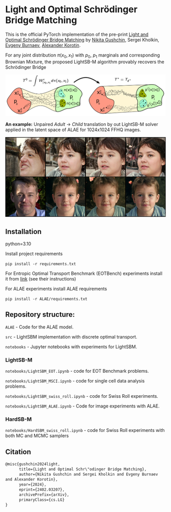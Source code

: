 # Light and Optimal Schrödinger Bridge Matching

This is the official PyTorch implementation of the pre-print [Light and Optimal Schrödinger Bridge Matching](https://arxiv.org/abs/2402.03207) by [Nikita Gushchin](https://scholar.google.ru/citations?user=UaRTbNoAAAAJ&hl=en&oi=sra), Sergei Kholkin, [Evgeny Burnaev](https://scholar.google.ru/citations?user=pCRdcOwAAAAJ&hl=ru), [Alexander Korotin](https://scholar.google.ru/citations?hl=en&user=1rIIvjAAAAAJ&view_op=list_works&sortby=pubdate). 

For any joint distribution $\pi(x_0, x_1)$ with $p_0$, $p_1$ marginals and corresponding Brownian Mixture, the proposed LightSB-M algorithm provably recovers the Schrödinger Bridge

![image](optimal_proj.png)

**An example:** Unpaired *Adult* -> *Child* translation by out LightSB-M solver applied in the latent space of ALAE for 1024x1024 FFHQ images.

![image](alae_transfer.png)

## Installation

python=3.10

Install project requirements

```pip install -r requirements.txt```

For Entropic Optimal Transport Benchmark (EOTBench) experiments install it from [link](https://github.com/ngushchin/EntropicOTBenchmark/) (see their instructions)

For ALAE experiments install ALAE requirements

```pip install -r ALAE/requirements.txt```

## Repository structure:

```ALAE``` - Code for the ALAE model.

```src``` - LightSBM implementation with discrete optimal transport.

```notebooks``` - Jupyter notebooks with experiments for LightSBM.

### LightSB-M

```notebooks/LightSBM_EOT.ipynb``` - code for EOT Benchmark problems.

```notebooks/LightSBM_MSCI.ipynb``` - code for single cell data analysis problems.

```notebooks/LightSBM_swiss_roll.ipynb``` - code for Swiss Roll experiments.

```notebooks/LightSBM_ALAE.ipynb``` - Code for image experiments with ALAE.

### HardSB-M

```notebooks/HardSBM_swiss_roll.ipynb``` - code for Swiss Roll experiments with both MC and MCMC samplers

## Citation
 
```
@misc{gushchin2024light,
      title={Light and Optimal Schr\"odinger Bridge Matching}, 
      author={Nikita Gushchin and Sergei Kholkin and Evgeny Burnaev and Alexander Korotin},
      year={2024},
      eprint={2402.03207},
      archivePrefix={arXiv},
      primaryClass={cs.LG}
}
```
